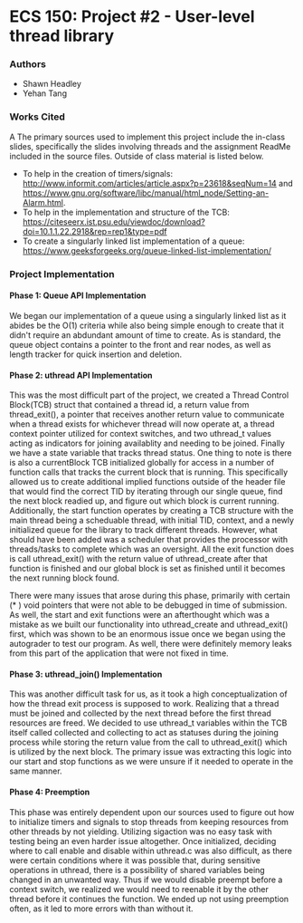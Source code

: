 # ECS 150: Project #2 - User-level thread library


### Authors
- Shawn Headley
- Yehan Tang

### Works Cited

A The primary sources used to implement this project include the in-class
 slides, specifically the slides involving threads and the assignment 
ReadMe included in the source files. Outside of class material is listed below.

- To help in the creation of timers/signals: 
http://www.informit.com/articles/article.aspx?p=23618&seqNum=14 and 
https://www.gnu.org/software/libc/manual/html_node/Setting-an-Alarm.html.
- To help in the implementation and structure of the TCB: 
https://citeseerx.ist.psu.edu/viewdoc/download?doi=10.1.1.22.2918&rep=rep1&type=pdf
- To create a singularly linked list implementation of a queue: 
https://www.geeksforgeeks.org/queue-linked-list-implementation/

### Project Implementation

#### Phase 1: Queue API Implementation
We began our implementation of a queue using a singularly linked 
list as it abides be the O(1) criteria while also being simple enough to
create that it didn't require an abdundant amount of time to create. As is 
standard, the queue object contains a pointer to the front and rear nodes, 
as well as length tracker for quick insertion and deletion. 

#### Phase 2: uthread API Implementation
This was the most difficult part of the project, we created a Thread Control 
Block(TCB) struct that contained a thread id, a return value from 
thread_exit(), a pointer that receives another return value to communicate
when a thread exists for whichever thread will now operate at, a thread
context pointer utilized for context switches, and two uthread_t values
acting as indicators for joining availablity and needing to be joined. 
Finally we have a state variable that tracks thread status. One thing to
note is there is also a currentBlock TCB initialized globally for access
in a number of function calls that tracks the current block that is
running. This specifically allowed us to create additional implied
functions outside of the header file that would find the correct TID by
iterating through our single queue, find the next block readied up,
and figure out which block is current running. Additionally, the start
function operates by creating a TCB structure with the main thread
being a scheduable thread, with initial TID, context, and a newly
initialized queue for the library to track different threads. 
However, what should have been added was a scheduler that provides
the processor with threads/tasks to complete which was an oversight.
All the exit function does is call uthread_exit() with the return
value of uthread_create after that function is finished and our global
block is set as finished until it becomes the next running block found.

There were many issues that arose during this phase, primarily with
certain (* ) void pointers that were not able to be debugged in time
of submission. As well, the start and exit functions were an afterthought
which was a mistake as we built our functionality into uthread_create
and uthread_exit() first, which was shown to be an enormous issue once
we began using the autograder to test our program. As well, there were
definitely memory leaks from this part of the application that were
not fixed in time.

#### Phase 3: uthread_join() Implementation
This was another difficult task for us, as it took a high conceptualization
of how the thread exit process is supposed to work. Realizing that a
thread must be joined and collected by the next thread before the first
thread resources are freed. We decided to use uthread_t variables within 
the TCB itself called collected and collecting to act as statuses during
the joining process while storing the return value from the call to
uthread_exit() which is utilized by the next block. The primary issue was
extracting this logic into our start and stop functions as we were
unsure if it needed to operate in the same manner.



#### Phase 4: Preemption
This phase was entirely dependent upon our sources used to figure out
how to initialize timers and signals to stop threads from keeping
resources from other threads by not yielding. Utilizing sigaction
was no easy task with testing being an even harder issue altogether.
Once initialized, deciding where to call enable and disable within
uthread.c was also difficult, as there were certain conditions where
it was possible that, during sensitive operations in uthread, 
there is a possibility of shared variables being changed in an
unwanted way. Thus if we would disable preempt before a context switch,
we realized we would need to reenable it by the other thread before it
continues the function. We ended up not using preemption often, as
it led to more errors with than without it.
